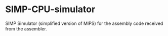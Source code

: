 # SIMP-CPU-simulator
SIMP Simulator (simplified version of MIPS) for the assembly code received from the assembler.
